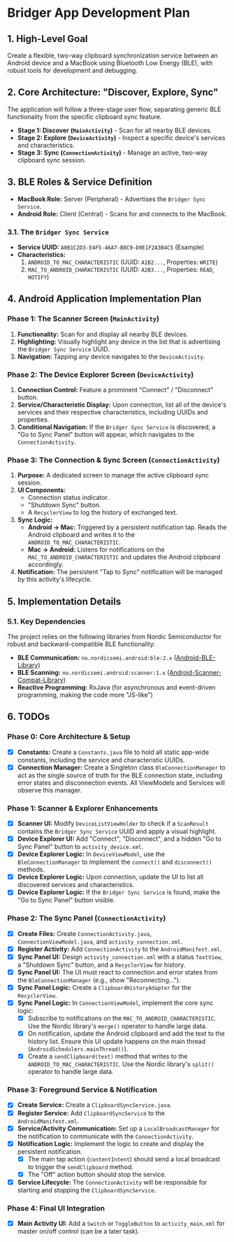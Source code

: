 # Bridger App Development Plan

## 1. High-Level Goal

Create a flexible, two-way clipboard synchronization service between an Android device and a MacBook using Bluetooth Low Energy (BLE), with robust tools for development and debugging.

## 2. Core Architecture: "Discover, Explore, Sync"

The application will follow a three-stage user flow, separating generic BLE functionality from the specific clipboard sync feature.

*   **Stage 1: Discover (`MainActivity`)** - Scan for all nearby BLE devices.
*   **Stage 2: Explore (`DeviceActivity`)** - Inspect a specific device's services and characteristics.
*   **Stage 3: Sync (`ConnectionActivity`)** - Manage an active, two-way clipboard sync session.

## 3. BLE Roles & Service Definition

*   **MacBook Role:** Server (Peripheral) - Advertises the `Bridger Sync Service`.
*   **Android Role:** Client (Central) - Scans for and connects to the MacBook.

### 3.1. The `Bridger Sync Service`
*   **Service UUID:** `A0B1C2D3-E4F5-46A7-B8C9-D0E1F2A3B4C5` (Example)
*   **Characteristics:**
    1.  `ANDROID_TO_MAC_CHARACTERISTIC` (UUID: `A1B2...`, Properties: `WRITE`)
    2.  `MAC_TO_ANDROID_CHARACTERISTIC` (UUID: `A2B3...`, Properties: `READ`, `NOTIFY`)

## 4. Android Application Implementation Plan

### Phase 1: The Scanner Screen (`MainActivity`)
1.  **Functionality:** Scan for and display all nearby BLE devices.
2.  **Highlighting:** Visually highlight any device in the list that is advertising the `Bridger Sync Service` UUID.
3.  **Navigation:** Tapping any device navigates to the `DeviceActivity`.

### Phase 2: The Device Explorer Screen (`DeviceActivity`)
1.  **Connection Control:** Feature a prominent "Connect" / "Disconnect" button.
2.  **Service/Characteristic Display:** Upon connection, list all of the device's services and their respective characteristics, including UUIDs and properties.
3.  **Conditional Navigation:** If the `Bridger Sync Service` is discovered, a "Go to Sync Panel" button will appear, which navigates to the `ConnectionActivity`.

### Phase 3: The Connection & Sync Screen (`ConnectionActivity`)
1.  **Purpose:** A dedicated screen to manage the active clipboard sync session.
2.  **UI Components:**
    *   Connection status indicator.
    *   "Shutdown Sync" button.
    *   A `RecyclerView` to log the history of exchanged text.
3.  **Sync Logic:**
    *   **Android -> Mac:** Triggered by a persistent notification tap. Reads the Android clipboard and writes it to the `ANDROID_TO_MAC_CHARACTERISTIC`.
    *   **Mac -> Android:** Listens for notifications on the `MAC_TO_ANDROID_CHARACTERISTIC` and updates the Android clipboard accordingly.
4.  **Notification:** The persistent "Tap to Sync" notification will be managed by this activity's lifecycle.

## 5. Implementation Details

### 5.1. Key Dependencies
The project relies on the following libraries from Nordic Semiconductor for robust and backward-compatible BLE functionality:
*   **BLE Communication:** `no.nordicsemi.android:ble:2.x` ([Android-BLE-Library](https://github.com/NordicSemiconductor/Android-BLE-Library))
*   **BLE Scanning:** `no.nordicsemi.android:scanner:1.x` ([Android-Scanner-Compat-Library](https://github.com/NordicSemiconductor/Android-Scanner-Compat-Library))
*   **Reactive Programming:** RxJava (for asynchronous and event-driven programming, making the code more "JS-like")

## 6. TODOs

### Phase 0: Core Architecture & Setup
-   [x] **Constants:** Create a `Constants.java` file to hold all static app-wide constants, including the service and characteristic UUIDs.
-   [x] **Connection Manager:** Create a Singleton class `BleConnectionManager` to act as the single source of truth for the BLE connection state, including error states and disconnection events. All ViewModels and Services will observe this manager.

### Phase 1: Scanner & Explorer Enhancements
-   [x] **Scanner UI:** Modify `DeviceListViewHolder` to check if a `ScanResult` contains the `Bridger Sync Service` UUID and apply a visual highlight.
-   [x] **Device Explorer UI:** Add "Connect", "Disconnect", and a hidden "Go to Sync Panel" button to `activity_device.xml`.
-   [x] **Device Explorer Logic:** In `DeviceViewModel`, use the `BleConnectionManager` to implement the `connect()` and `disconnect()` methods.
-   [x] **Device Explorer Logic:** Upon connection, update the UI to list all discovered services and characteristics.
-   [x] **Device Explorer Logic:** If the `Bridger Sync Service` is found, make the "Go to Sync Panel" button visible.

### Phase 2: The Sync Panel (`ConnectionActivity`)
-   [x] **Create Files:** Create `ConnectionActivity.java`, `ConnectionViewModel.java`, and `activity_connection.xml`.
-   [x] **Register Activity:** Add `ConnectionActivity` to the `AndroidManifest.xml`.
-   [x] **Sync Panel UI:** Design `activity_connection.xml` with a status `TextView`, a "Shutdown Sync" button, and a `RecyclerView` for history.
-   [x] **Sync Panel UI:** The UI must react to connection and error states from the `BleConnectionManager` (e.g., show "Reconnecting...").
-   [x] **Sync Panel Logic:** Create a `ClipboardHistoryAdapter` for the `RecyclerView`.
-   [x] **Sync Panel Logic:** In `ConnectionViewModel`, implement the core sync logic:
    -   [x] Subscribe to notifications on the `MAC_TO_ANDROID_CHARACTERISTIC`. Use the Nordic library's `merge()` operator to handle large data.
    -   [x] On notification, update the Android clipboard and add the text to the history list. Ensure this UI update happens on the main thread (`AndroidSchedulers.mainThread()`).
    -   [x] Create a `sendClipboard(text)` method that writes to the `ANDROID_TO_MAC_CHARACTERISTIC`. Use the Nordic library's `split()` operator to handle large data.

### Phase 3: Foreground Service & Notification
-   [x] **Create Service:** Create a `ClipboardSyncService.java`.
-   [x] **Register Service:** Add `ClipboardSyncService` to the `AndroidManifest.xml`.
-   [x] **Service/Activity Communication:** Set up a `LocalBroadcastManager` for the notification to communicate with the `ConnectionActivity`.
-   [x] **Notification Logic:** Implement the logic to create and display the persistent notification.
    -   [x] The main tap action (`contentIntent`) should send a local broadcast to trigger the `sendClipboard` method.
    -   [x] The "Off" action button should stop the service.
-   [x] **Service Lifecycle:** The `ConnectionActivity` will be responsible for starting and stopping the `ClipboardSyncService`.

### Phase 4: Final UI Integration
-   [x] **Main Activity UI:** Add a `Switch` or `ToggleButton` to `activity_main.xml` for master on/off control (can be a later task).
